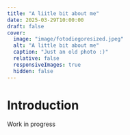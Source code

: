 ```yaml
---
title: "A liitle bit about me"
date: 2025-03-29T10:00:00
draft: false
cover:
  image: "image/fotodiegoresized.jpeg"
  alt: "A little bit about me"
  caption: "Just an old photo :)"
  relative: false
  responsiveImages: true
  hidden: false
---
```


# Introduction

Work in progress